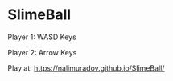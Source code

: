 # SlimeBall

Player 1: WASD Keys

Player 2: Arrow Keys


Play at: https://nalimuradov.github.io/SlimeBall/
